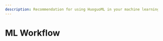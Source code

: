 ```yaml
---
description: Recommendation for using HuoguoML in your machine learning workflow
---
```


# ML Workflow

